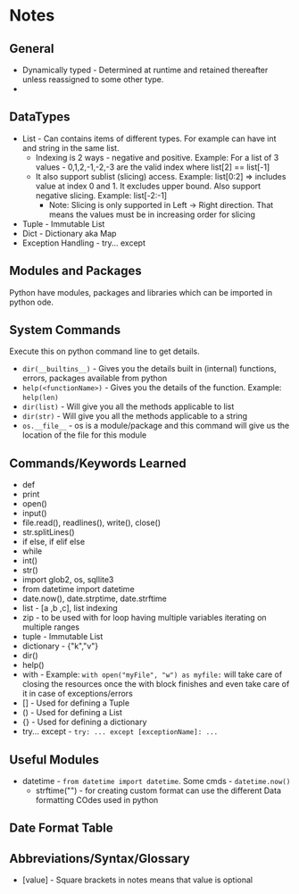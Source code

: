# Notes

## General
* Dynamically typed - Determined at runtime and retained thereafter unless reassigned to some other type.
* 

## DataTypes
* List - Can contains items of different types. For example can have int and string in the same list.
    * Indexing is 2 ways - negative and positive. Example: For a list of 3 values - 0,1,2,-1,-2,-3 are the valid 
index where list[2] == list[-1]
    * It also support sublist (slicing) access. Example: list[0:2] => includes value at index 0 and 1. It excludes upper 
    bound. Also support negative slicing. Example: list[-2:-1] 
        * Note: Slicing is only supported in Left -> Right direction. That means the values must be in increasing order 
        for slicing 
* Tuple - Immutable List
* Dict - Dictionary aka Map
* Exception Handling - try... except

## Modules and Packages
Python have modules, packages and libraries which can be imported in python ode.

## System Commands
Execute this on python command line to get details. 
* `dir(__builtins__)` - Gives you the details built in (internal) functions, errors, packages available from python
* `help(<functionName>)` - Gives you the details of the function. Example: `help(len)`
* `dir(list)` - Will give you all the methods applicable to list
* `dir(str)` - Will give you all the methods applicable to a string
* `os.__file__` - os is a module/package and this command will give us the location of the file for this module 

## Commands/Keywords Learned
* def
* print
* open()
* input()
* file.read(), readlines(), write(), close()
* str.splitLines()
* if else, if elif else
* while
* int()
* str()
* import glob2, os, sqllite3
* from datetime import datetime
* date.now(), date.strptime, date.strftime
* list - [a ,b ,c], list indexing
* zip - to be used with for loop having multiple variables iterating on multiple ranges
* tuple - Immutable List
* dictionary - {"k","v"}
* dir()
* help()
* with - Example: ```with open("myFile", "w") as myfile:``` will take care of closing the resources once the with block 
finishes and even take care of it in case of exceptions/errors
* [] - Used for defining a Tuple
* () - Used for defining a List
* {} - Used for defining a dictionary
* try... except - ```try: ... except [exceptionName]: ...```


## Useful Modules
* datetime - ```from datetime import datetime```. Some cmds - ```datetime.now() ```
    * strftime("<format>") - for creating custom format can use the different Data formatting COdes used in python
    

## Date Format Table

## Abbreviations/Syntax/Glossary
* [value] - Square brackets in notes means that value is optional